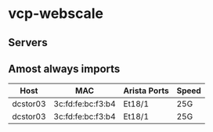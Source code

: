 # vcp-webscale
## Servers
## Amost always imports

| Host          | MAC                | Arista Ports    |   Speed  |
| ------------- | ------------------ | --------------- | -------- |
| dcstor03      | 3c:fd:fe:bc:f3:b4  |  Et18/1         |  25G     |
| dcstor03      | 3c:fd:fe:bc:f3:b4  |  Et18/1         |  25G     |


